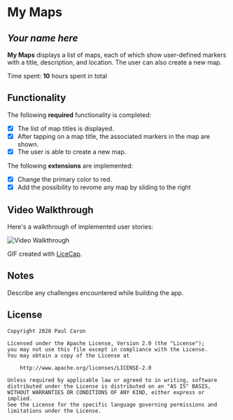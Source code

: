 # My Maps 

## *Your name here*

**My Maps** displays a list of maps, each of which show user-defined markers with a title, description, and location. The user can also create a new map. 

Time spent: **10** hours spent in total

## Functionality 

The following **required** functionality is completed:

* [x] The list of map titles is displayed.
* [x] After tapping on a map title, the associated markers in the map are shown.
* [x] The user is able to create a new map.

The following **extensions** are implemented:

* [x] Change the primary color to red.
* [x] Add the possibility to revome any map by sliding to the right

## Video Walkthrough

Here's a walkthrough of implemented user stories:

<img src='https://github.com/paulcaron/MyMaps/blob/master/mymaps_walkthrough.gif' title='Video Walkthrough' width='' alt='Video Walkthrough' />

GIF created with [LiceCap](http://www.cockos.com/licecap/).

## Notes

Describe any challenges encountered while building the app.

## License

    Copyright 2020 Paul Caron

    Licensed under the Apache License, Version 2.0 (the "License");
    you may not use this file except in compliance with the License.
    You may obtain a copy of the License at

        http://www.apache.org/licenses/LICENSE-2.0

    Unless required by applicable law or agreed to in writing, software
    distributed under the License is distributed on an "AS IS" BASIS,
    WITHOUT WARRANTIES OR CONDITIONS OF ANY KIND, either express or implied.
    See the License for the specific language governing permissions and
    limitations under the License.
